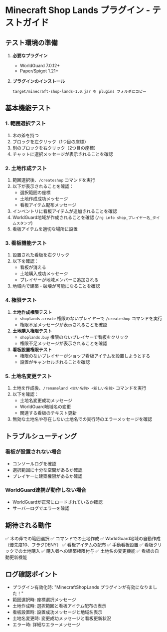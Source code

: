 # Minecraft Shop Lands プラグイン - テストガイド

## テスト環境の準備

1. **必要なプラグイン**
   - WorldGuard 7.0.12+
   - Paper/Spigot 1.21+

2. **プラグインのインストール**
   ```
   target/minecraft-shop-lands-1.0.jar を plugins フォルダにコピー
   ```

## 基本機能テスト

### 1. 範囲選択テスト
1. 木の斧を持つ
2. ブロックを左クリック（1つ目の座標）
3. 別のブロックを右クリック（2つ目の座標）
4. チャットに選択メッセージが表示されることを確認

### 2. 土地作成テスト
1. 範囲選択後、`/createshop` コマンドを実行
2. 以下が表示されることを確認：
   - 選択範囲の座標
   - 土地作成成功メッセージ
   - 看板アイテム配布メッセージ
3. インベントリに看板アイテムが追加されることを確認
4. WorldGuard地域が作成されることを確認 (`/rg info shop_プレイヤー名_タイムスタンプ`)
5. 看板アイテムを適切な場所に設置

### 3. 看板機能テスト
1. 設置された看板を右クリック
2. 以下を確認：
   - 看板が消える
   - 土地購入成功メッセージ
   - プレイヤーが地域メンバーに追加される
3. 地域内で建築・破壊が可能になることを確認

### 4. 権限テスト
1. **土地作成権限テスト**
   - `shoplands.create` 権限のないプレイヤーで `/createshop` コマンドを実行
   - 権限不足メッセージが表示されることを確認
2. **土地購入権限テスト**
   - `shoplands.buy` 権限のないプレイヤーで看板をクリック
   - 権限不足メッセージが表示されることを確認
3. **看板設置権限テスト**
   - 権限のないプレイヤーがショップ看板アイテムを設置しようとする
   - 設置がキャンセルされることを確認

### 5. 土地名変更テスト
1. 土地を作成後、`/renameland <古い名前> <新しい名前>` コマンドを実行
2. 以下を確認：
   - 土地名変更成功メッセージ
   - WorldGuard地域名の変更
   - 関連する看板のテキスト更新
3. 無効な土地名や存在しない土地名での実行時のエラーメッセージを確認

## トラブルシューティング

### 看板が設置されない場合
- コンソールログを確認
- 選択範囲に十分な空間があるか確認
- プレイヤーに建築権限があるか確認

### WorldGuard連携が動作しない場合
- WorldGuardが正常にロードされているか確認
- サーバーログでエラーを確認

## 期待される動作

✅ 木の斧での範囲選択
✅ コマンドでの土地作成
✅ WorldGuard地域の自動作成（優先度10、フラグDENY）
✅ 看板アイテムの配布
✅ 手動看板設置
✅ 看板クリックでの土地購入
✅ 購入者への建築権限付与
✅ 土地名の変更機能
✅ 看板の自動更新機能

## ログ確認ポイント

- プラグイン有効化時: "MinecraftShopLands プラグインが有効になりました！"
- 範囲選択時: 座標選択メッセージ
- 土地作成時: 選択範囲と看板アイテム配布の表示
- 看板設置時: 設置成功メッセージと地域名表示
- 土地名変更時: 変更成功メッセージと看板更新状況
- エラー時: 詳細なエラーメッセージ
